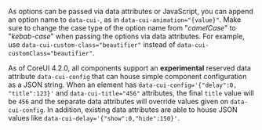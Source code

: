 As options can be passed via data attributes or JavaScript, you can append an option name to `data-cui-`, as in `data-cui-animation="{value}"`. Make sure to change the case type of the option name from "_camelCase_" to "_kebab-case_" when passing the options via data attributes. For example, use `data-cui-custom-class="beautifier"` instead of `data-cui-customClass="beautifier"`.

As of CoreUI 4.2.0, all components support an **experimental** reserved data attribute `data-cui-config` that can house simple component configuration as a JSON string. When an element has `data-cui-config='{"delay":0, "title":123}'` and `data-cui-title="456"` attributes, the final `title` value will be `456` and the separate data attributes will override values given on `data-cui-config`. In addition, existing data attributes are able to house JSON values like `data-cui-delay='{"show":0,"hide":150}'`.
